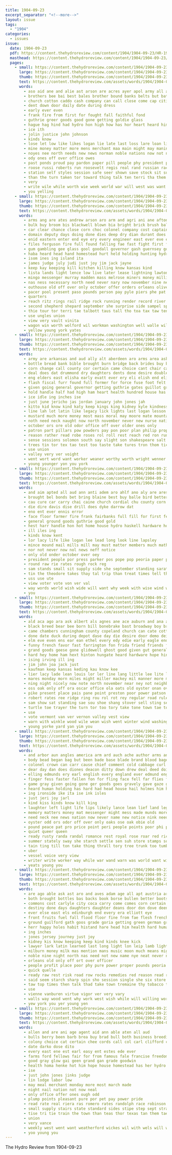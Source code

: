 ```yaml
---
title: 1904-09-23
excerpt_separator: "<!--more-->"
layout: issue
tags:
  - "1904"
categories:
  - issues
issue:
  date: 1904-09-23
  pdf: https://content.thehydroreview.com/content/1904/1904-09-23/HR-1904-09-23.pdf
  masthead: https://content.thehydroreview.com/content/1904/1904-09-23/masthead/HR-1904-09-23.jpg
  pages:
    - small: https://content.thehydroreview.com/content/1904/1904-09-23/small/HR-1904-09-23-01.jpg
      large: https://content.thehydroreview.com/content/1904/1904-09-23/large/HR-1904-09-23-01.jpg
      thumb: https://content.thehydroreview.com/content/1904/1904-09-23/thumbnails/HR-1904-09-23-01.jpg
      text: https://content.thehydroreview.com/assets/words/1904/1904-09-23/HR-1904-09-23-01.txt
      words:
        - aso aid ane and alie ast arson are acres ayer apol army all aman ask able
        - brothers bee bai best bales brother bound banks belts but battles boys buy boe business bank back beat borne brazen butter brands been basal better
        - church cotton caddo cash company can call close come cap citizen county con carry clain
        - dent down door daily date during dress
        - early ever even
        - frank fire from first for fought fall faithful fond
        - guthrie greer goods good gone getting goldie glass
        - hague hag hind had hydro hon high how has hor heart heard himsel him humble hew harbin
        - ice ith
        - jolin justice john johnson
        - kinds know
        - lose let low like likes logan lie late last loss lare loan line less large
        - mine money matter more mens merchant maa main might may manin milk mckennon mile mor men mackey miles man many
        - noyes nee north needs new news norman noble nations now not never
        - ody ones off over office owes
        - past ponds proud pay pardon paper pill people phy president peace pass point peo pro price place part
        - roose russi roberts run roosevelt regis real rand russian rack res
        - station self styles session safe seer shown save stock sit such sept store sincere sauer said still summer sway salary sled son state sane strain shoe sas season schmitz states steady see
        - than the turn taken tor toward thing talk ten terri tha them
        - very
        - write wile while worth wie week world war will west was want with washington work well way
        - you yelling
    - small: https://content.thehydroreview.com/content/1904/1904-09-23/small/HR-1904-09-23-02.jpg
      large: https://content.thehydroreview.com/content/1904/1904-09-23/large/HR-1904-09-23-02.jpg
      thumb: https://content.thehydroreview.com/content/1904/1904-09-23/thumbnails/HR-1904-09-23-02.jpg
      text: https://content.thehydroreview.com/assets/words/1904/1904-09-23/HR-1904-09-23-02.txt
      words:
        - arms ang are ates andrew arson aro arm and agri ani ane afton august adjutant ada ago altus all ask able agent acres
        - bulk buy broom bis blackwell blown bia bright brick brush ball burlingame bridge body bath been beard beat blood boys bound bas bans business bond bettes bear bring burn board but beata ber brought bank bali boit bennett back big boston betsy box balk best banks
        - car clear chance close corn choc colonel company cost captain cross city can college cal carpenter charles cor cora came con char carnival court charter catton cisco cons case cutting cord cases county colwick colbert come care church camp comanche change courts certain carp cation creek cattle cue conn
        - domain deputy days doing done dies deep dry dian durant does desire dant daughters deen davis dise down death dill der dinner dura daily dickerson driver
        - enid eastern enter end eye ery every engineer east ever eve eddie eld
        - files ferguson fire full found falling fae fast fight first fair farmer floor fell friends ferry frame fallen frank fing fine for farm former few favor feder friend fireman fenton fairfax far fore from force faint
        - gum gambling gee glass gool goodall governor gash guernsey gov ground guthrie gave game gress gate grain given general gross gas grower grove good
        - haba heard head hand homestead hurt held holding hunting hydro hartshorne her hitts homa hold him hands hide has hughes hearing horse how husband half hour had harts house hope home hence hamiton hunt hoar
        - isom ines ing island ita
        - james judge july judi just joy jim jack jayne
        - keep kay keeping kill kitchen killing know kansas kind
        - lista lands light lence low live later lease lightning lawton lake lata law loyal last likely left life lear lines lone land lee learned little less lights leo line labor large living long
        - mingo messenger murray madden mass melrose miners money million most market mond mcalester mus mints moral mare main mile major mies men milligan mea many mike must might made marietta miles mail matter may mat man marsha mines mew moore members mite more
        - nas ness necessary north need never nary now november nine new nevada nation negro not near nations ner news
        - outhouse old off over only october offer orders orleans oliver
        - pacer pool present paso pounds person pay pyle piers phe pat picking price pond perry payment part paper pole para police place pier perfect public phelps point pleasant par persons press president patient piece plan per porter people
        - quarters
        - reach ritz rings rail ridge rock running render record river red rest ran reason ravia run rhodes range ross roof roll rose roy
        - second shepherd shepard september she surprise side sampel sprung stewart short sacra such stone selling sales shoot street steer shed sult son standing sum slaughter stec sageeyah schussler sam southern sup saturday shoe swacker sirls sheriff setters said struck saw strange score set severe shall steers summer square snow schoo sewer school south shield still simmer senator stock season steel soon sons sane service ship state surface santa states
        - thie tour tor terri tae talbott taus tall tho toa tax taw ten ton tol tal taken them toll track tender trust tea the test tain town tow too tut thet tribe tory tue tull tie top till tao then townsend tom tex texas tease towns take than train
        - use ungles union
        - view very vault vinita
        - wagon win worth wolford wil workman washington well walle wilson week wilcox wellman war window wright water west while wantland western windows way was wires with work will william white went want wade
        - yellow young york yates
    - small: https://content.thehydroreview.com/content/1904/1904-09-23/small/HR-1904-09-23-03.jpg
      large: https://content.thehydroreview.com/content/1904/1904-09-23/large/HR-1904-09-23-03.jpg
      thumb: https://content.thehydroreview.com/content/1904/1904-09-23/thumbnails/HR-1904-09-23-03.jpg
      text: https://content.thehydroreview.com/assets/words/1904/1904-09-23/HR-1904-09-23-03.txt
      words:
        - army are arkansas and aud ally alt aberdeen aro arms area ask ago ash aris apt ald american ark aid arm all agent
        - bottle bread bank bible brought burn bridge back brides buy bless body butter bull bish bosser bas briar bet bly barren bride bears bird breaker bottles baal brooks but blessing borse both brook boen bilis best bis bald babcock better bow board bring blue bot ber bir boys box been bers
        - corn change call county cor certain came choice cant chair cast chance child character courage clear chick congress coral camp cen citizen cream common comanche cover clay college cases cates comfort cabbage colorado cubie care chop can cold case caddo chap cattle cause cure chambers con cane cruse charles cost car conkling chamber city cross carry cambridge cheap come
        - deal does dat drummond dry daughters dents done desire double doubt dairy divine durant duly doing days day der during dodds due depot drain drought down defore
        - eng elders east elisha early evatt ever ery eli elish end elijah evangelist even england eastern eum every
        - flash fiscal furr found full former for force fuse foot felt fly fine fight fone from farm fall fare free farmer fast fresh fire faith fon first far few factor field
        - given going general governor getting guthrie gates guillot gray grand greek grays good ground gon golden germany gone
        - hold handle half had high ham heart health hundred house has hidden head hem helt hills him habit how heaven her hath
        - ice idle ing inches ise
        - just june jericho jas jordan january john jones jah
        - kitto kid know kind katy keep kings king kidney kyle kindness kansas ket
        - line lah lot latin like legacy lick lights last logan lesson low left living laws lad lar love life lands lord laden lay likely long lows longer law lose large land look leader less loss lines little labor louis learned lively later
        - mustard much more money most mass moral may moore mate mountain matter masters mar men matters mine munion might mayor mcalester miracle method maker means mark man must mei meats made mantle moon mitchell miles mission master many mishak mani mill mix mis madeline milk members
        - noth need neck naught now north november never new nurse nations norman near noun not nation
        - october ors ore old odor office off over older ones only
        - patron part pillars pow powders pay pon poor plan philip prophet pro per payment paso present plunk pipe people pot pire purchase past power pet poss pounds palm pettes plants pipes passage precious place price powder
        - reason rather read robe roses rol roll rest reach red ron run record rine running rise ross
        - sense sessions solomon south say slight son shakespeare salt sith service show see sins schoo strength she seen still shows summer strong sell star sharon sea shall skow scale standing saving short seale springs stea sweet session subject smell saxon special stores station sept sample sons soul such states stone soon sit sees saw stones save stock sad six self sake safe sing speech smooth speak said shore savage strike story send sheets souri stand school starch state small search spring second sour seat streams silence savanna
        - trees tin tor tex tao test too taste take tures tron thom tice taken thy trate toon thi tinner texas tak tims times troy thee ten till than tell tank top tae tee the town then tho tester tanks turn them tention thou takes
        - use union
        - valley very ver voight
        - went wort word want worker weaner worthy worth wright wenner way window wife wooden wash war wonder why while writer water wie winter will work with world worms walt was wedding waters wold wood
        - young younger yon you york
    - small: https://content.thehydroreview.com/content/1904/1904-09-23/small/HR-1904-09-23-04.jpg
      large: https://content.thehydroreview.com/content/1904/1904-09-23/large/HR-1904-09-23-04.jpg
      thumb: https://content.thehydroreview.com/content/1904/1904-09-23/thumbnails/HR-1904-09-23-04.jpg
      text: https://content.thehydroreview.com/assets/words/1904/1904-09-23/HR-1904-09-23-04.txt
      words:
        - and aim apted all aud ann anti adem aro ahlf ano aly are ares
        - brought bel bonds bet bring blaine best buy balle bird better bank bryan
        - cau cure car carry chai caine church cordial chu county corn class can come christ caan certain count chic cashier con
        - die dire davis dise drill does dyke darrow dat
        - eno ent ever ennis error
        - face floor farmer fire frank fairbanks full fill for first fellows friends fall fare
        - general ground goods guthrie good gold
        - hest harr handle hon hot home house hydro haskell hardware horse how him harmon has hands henke
        - ill iles ing
        - kinds know kent
        - lor lacy life like logan lee lead long look line lapsley
        - mince mound mail mills mill may must matter members much mathews mis more mandt
        - nor not never now nol news neff notice
        - only old onder october over oey
        - president people por press parker pos pope pop peoria paper phe phelps pluss pops proud patent pleasant pick
        - round raw rie rates rough rock reg
        - sam stands small sit supply side she september standing sarat speak saturday stand stock speaks see show sund standard
        - tin the theodore takes thay tal trip than treat times tell thing tom tha test them ted
        - uss use ute
        - view voter vote von ver val
        - way words world wish wide will want why week with wise wind work while was won willing win
        - you
    - small: https://content.thehydroreview.com/content/1904/1904-09-23/small/HR-1904-09-23-05.jpg
      large: https://content.thehydroreview.com/content/1904/1904-09-23/large/HR-1904-09-23-05.jpg
      thumb: https://content.thehydroreview.com/content/1904/1904-09-23/thumbnails/HR-1904-09-23-05.jpg
      text: https://content.thehydroreview.com/assets/words/1904/1904-09-23/HR-1904-09-23-05.txt
      words:
        - ald aca ago ara ask albert als agnes ane ace auburn and ana ayes amand artist all ade ale arthur aud ast alley aly are auna ames
        - black breed bear bee born bill bonebrake bast broadway boy brought bein ber bertz becket bae bryan box back barrington boyle big burkhalter bis bros bank been beaver best brother but better baptist
        - came chambers cunningham county copeland church can cate cotton cor city clerk class change caddo car certain close cheap corn credit con cee cal corner call chance che cattle company
        - done date duck during depot dase day die desire door demo dei dee dove days daughters down danan doubt
        - elm eve even ens ear ean ethel every edy edie early eagle end
        - funny french favor fast farrington fon frida friend friends friday farms first frank fair fine few foot fallin full fei face front firm famous forth foss fear farm fail for forward frisco from
        - grand goods geese gone glidewell ghost good given gut general geary game gin gui getter getting
        - hard hey home ham hext hinton hungate heard hardware hope hing harry holding hen her happy haw hewson herness him hamilton hest hand hall hood harness held har high hydro hector herbert head has harbor hoy hens house had
        - ising irving ill ing
        - jim john joa jack just
        - kaufman keep kansas keding kau know kee
        - lier lacy lade lean louis lor ler line lang little lee lite lion love lot lara like large long list last lodge lear locks loss lone lad las lave left
        - mares monday morn miles might miller mackey mil manner more matters music men man mere meres made mayans mince mal may mallory main myers miks mound market mccool miss mills most monet mye meal mony much menefee many
        - ning night nicely now note north november near ney not neighbors new
        - oss oak only off ora oscar office ola oats old oyster onan over
        - pike present place pais pane point preston poor power patson perman pol per pay pullman people peoples pons press public pound pall petty plain proud port price pope presume
        - robert rates ree ridge ring rou rol rot rey regular road rule rail reece rest reall reside
        - sam show sat standing sae sou shoe shang stover sell sting sey slice store susie steers straughan straight sale seen school stewart schools seth sible spring snapp see sing spies suit she shelton such selves stead stands sie sunday schoo seats still staat southern sil south state supper sermon saturday sears street saint
        - turtle toe trayer the turn tor too tory take tone town tae tock tees tra trow thousand times tyler them tha toon than trom tee tes taken twa terri tenn trip texas tack
        - use
        - vote vermont van ver vernon valley vest view
        - warn with winkle wood wile wean wish went winter wind washington wilson weight weatherford well watch while week wife way worlds web want worth west will was wos work
        - young yorke yard yan yim you
    - small: https://content.thehydroreview.com/content/1904/1904-09-23/small/HR-1904-09-23-06.jpg
      large: https://content.thehydroreview.com/content/1904/1904-09-23/large/HR-1904-09-23-06.jpg
      thumb: https://content.thehydroreview.com/content/1904/1904-09-23/thumbnails/HR-1904-09-23-06.jpg
      text: https://content.thehydroreview.com/assets/words/1904/1904-09-23/HR-1904-09-23-06.txt
      words:
        - and arbor aun angles america arm ard auch ache author arms angry agent are all art
        - body bead began bag but been bade base blade brand blood bage books brothers burst bas bending bright beggs bene breath boston bitten bitter bulls better bux bond bench brother back best babel bare boy braid
        - colonel crown can carr cause chief comment cold cabbage curl cast cheers cant change covey clas cheeks car carolina canute city came course conquest content cons cases charity castoria craw copper curling call come
        - dear day dan does diones deacon ditty down drew deal deed doing dea days dark door death danes dote dody durst drag denmark dares danish
        - elling edmunds ery earl english every england ever edmund eng even
        - finger fess faster fallen fon for fling face fell far flies first farewell finely found friend foe from faith free fish friends fly fingers flowers fair front files few forward
        - game gray given going gone ger goods goes gravely gave gaze grown gainer group good guess gentle grade glade
        - heard human holding has hard had head house hail holmes him honor hold hea heart hands harm hand hide her henry hush hee hilt hird hew how hair holes holy high husband home
        - ing ironside ike ita ise ink isles
        - just jeri joy jarl
        - kind kiss kinds know kill king
        - laughter left light life lips likely lance lean lief land lege lull leap lin learn leather love lan less lover live large later level laughing like last lish low lot late london little lord laser lose lone lie long look lucky let locks ling
        - memory matters money mat messenger might mess made munds more many mith mexican most mans matter man means mares min mass much morning mcswain moment
        - need neck nee news nation now never name new notice nink needs not
        - oyster odd ors odor off over only oaks ose oak obie old
        - pound peace pat pro price point peri people points poor phi prete pittsburg pages public panting paper per pleasure plan pun pest pet powder
        - quiet queer queen
        - ready rusty randa randal romance rest royal rose roar red rice rub real raid ring
        - summer stately sway she starch settle sen suh store stamps south shall side supe standing said sheets sense sigh sank save stride say such see shown sho son sharp send shoe slow stand seen seem shadow shun sword smay saw step self sweep secret shake shoulder socks still stone sweet shook speak savage set state short shoulders speed selling school sick strange
        - tain ting till ton take thing thrall tory tree trunk too tumbling them tears tie terrible tower than tata times tongue tap the try toward test then tally tell tho tall
        - uber
        - vessel voice very view
        - writer write worker way while war wand warn was world want wing worth work wish words wells waters wild with well wight will watch waste ward wife why white wear
        - yeats young you
    - small: https://content.thehydroreview.com/content/1904/1904-09-23/small/HR-1904-09-23-07.jpg
      large: https://content.thehydroreview.com/content/1904/1904-09-23/large/HR-1904-09-23-07.jpg
      thumb: https://content.thehydroreview.com/content/1904/1904-09-23/thumbnails/HR-1904-09-23-07.jpg
      text: https://content.thehydroreview.com/assets/words/1904/1904-09-23/HR-1904-09-23-07.txt
      words:
        - are ago able ask ast aro and aves adam age all apt austria art
        - both brought bottles bas backs book borse bullen better boots bureau butter burry birth battle back brisk bag burns been breeding bak bans brides bumgardner but brother began barn bill brown brands breed box best body born badger brand bis beer binder baby bables boy bread buffalo bea blow bishop brow blind
        - commons cost carlyle city coca carry come comes corn certain cake cam cuban creek cui coral cold calm common came cure cree choice church can coe cap change court cin
        - destiny done days daughters daughter deans door don dove deen date dress dean day dairy does during
        - ever else east els edinburgh end every era elliott eye
        - front fruits fuel fall flood floor fine from fae flesh french fording france finke felt fare free fort feit for falling farms famous foster fast fed first filling fam faith found fail friends
        - ground guilford gath goos grade goria getting green german grief gannon gen gentleman good golden given guiza general
        - herr happy holes habit histand hare head him health hard human has hour home house hen her hams heard histed high horns hunger had height hulls how hunts harris husband hand hundred herd hun handsome
        - ing inches
        - jones jersey journey just joy
        - kidney kis know keeping keep kind kinds knee kick
        - lawyer lark latin learned last long light lon leip lamb lightning lewis little large luis live living line life like len less lady law love london letter late labrador lydia look low
        - milburn money milk mas mention mans music moon much means might manu malden mett mina milke made madison moses miss more many must mathias mich matter mens most manner marry man
        - noble nine night north nas need not new name nye neat never neighbors now
        - orleans old only off ort over officer
        - people profit place poor phy pure power proper pounds peoria plant peru per priest poll pretty price past pro person pain pitts powers park pink pinkham
        - quick quelle
        - ready raw rest risk road row rocks remedies red reason read remark roam ruskin record retort
        - said seem starch sharp spin sho session single she six store sage second speaks service seed set sand shoulders sunday small shock savage slow see stand scale strength sox son sick start stem shelter supper samples save say station sar starts star shake sale state shall stock sears senior supply sea southers study sich shown such
        - taw top times then talk thad take town tremaine thy tobacco trom tender tim them tow title tho trial too towers tines truly tall trust tongue takes tue turn taken till the tite thee table tomer test ten treat timer torn than tool torna ture
        - use
        - vienne vanburen virtue vigor ver very vary
        - walls way wood went why work west wish while will willing worlds with well wide weak was word wedding world weeks welsh window win wife water wales
        - yew york you yer young yen
    - small: https://content.thehydroreview.com/content/1904/1904-09-23/small/HR-1904-09-23-08.jpg
      large: https://content.thehydroreview.com/content/1904/1904-09-23/large/HR-1904-09-23-08.jpg
      thumb: https://content.thehydroreview.com/content/1904/1904-09-23/thumbnails/HR-1904-09-23-08.jpg
      text: https://content.thehydroreview.com/assets/words/1904/1904-09-23/HR-1904-09-23-08.txt
      words:
        - allen and are ani age agent aid ann able aten all aud
        - bulls berry been barb brea buy brad bull both business breeding better bratt bryan
        - colony choice cat certain chee cords call col carl clifford cisco city
        - date darko dose dito
        - every east ene est earl easy ent estes ede ever
        - farms ford fellows fair for from famous fale francise freedom farm fever
        - good gray glow gai geen grand gan grade goodwin
        - health homa henke hot him hope house homestead has her hydro hold high had hea
        - ise
        - just john jones jinks judge
        - lin lodge labor low
        - may meal merchant monday more most march made
        - night nail nation not now neal
        - only office offer ones ough odd
        - plump points pleasant pure por pet pay power pride
        - read rate real riera ras romero rates randolph race robinson round
        - small supply stairs state standard sides stipe step sept strain sale sell see surgeon snow strike som special sir sol show stick sot
        - tise tri tie train the town than teas thor texas tan them tae
        - union
        - very vance
        - weekly west went want weatherford wickes wil with wels will wick work wellman was week
        - yoo young you
---
```


The Hydro Review from 1904-09-23

<!--more-->

